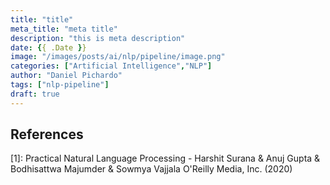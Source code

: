 ```yaml
---
title: "title"
meta_title: "meta title"
description: "this is meta description"
date: {{ .Date }}
image: "/images/posts/ai/nlp/pipeline/image.png"
categories: ["Artificial Intelligence","NLP"]
author: "Daniel Pichardo"
tags: ["nlp-pipeline"]
draft: true
---
```





## References

[1]: Practical Natural Language Processing - Harshit Surana & Anuj Gupta & Bodhisattwa Majumder & Sowmya Vajjala O'Reilly Media, Inc. (2020)